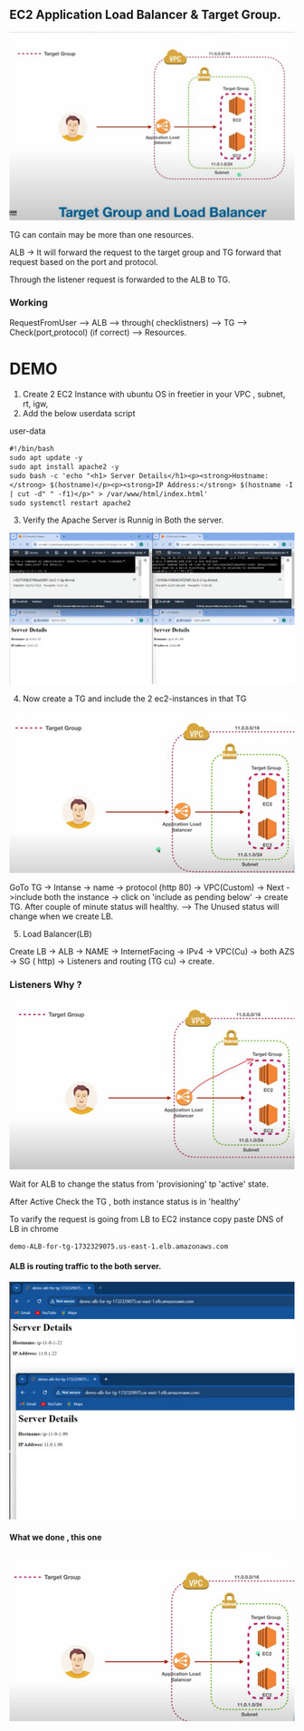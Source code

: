 ## EC2 Application Load Balancer & Target Group.

<div align="center">
  <img src="./public/TG.png" alt="Logo" width="100%" height="50%">
</div>

TG can contain may be more than one resources.

ALB -> It will forward the request to the target group and TG forward that request based on the port and protocol.

Through the listener request is forwarded to the ALB to TG.

### Working 

RequestFromUser --> ALB --> through( checklistners) --> TG --> Check(port,protocol) (if correct) --> Resources.

# DEMO
1. Create 2 EC2 Instance with ubuntu OS in freetier in your VPC , subnet, rt, igw,
2. Add the below userdata script



user-data
```
#!/bin/bash
sudo apt update -y
sudo apt install apache2 -y
sudo bash -c 'echo "<h1> Server Details</h1><p><strong>Hostname:</strong> $(hostname)</p><p><strong>IP Address:</strong> $(hostname -I | cut -d" " -f1)</p>" > /var/www/html/index.html'
sudo systemctl restart apache2
```
3. Verify the Apache Server is Runnig in Both the server.
<div align="center">
  <img src="./public/t1.png" alt="Logo" width="100%" height="50%">
</div>

4. Now create a TG and include the 2 ec2-instances in that TG 
<div align="center">
  <img src="./public/t2.png" alt="Logo" width="100%" height="50%">
</div>

GoTo TG -> Intanse -> name -> protocol (http 80) -> VPC(Custom) -> Next ->include both the instance -> click on 'include as pending below'  -> create TG. After couple of minute status will healthy. --> The Unused status will change when we create LB.


5. Load Balancer(LB)

Create LB -> ALB -> NAME -> InternetFacing -> IPv4 -> VPC(Cu) -> both AZS -> SG ( http) -> Listeners and routing (TG cu) -> create.

### Listeners Why ?
<div align="center">
  <img src="./public/t3.png" alt="Logo" width="100%" height="50%">
</div>

Wait for ALB to change the status from 'provisioning' tp 'active' state. 

After Active Check the TG , both instance status is in 'healthy'

To varify the request is going from LB to EC2 instance copy paste DNS of LB in chrome
```
demo-ALB-for-tg-1732329075.us-east-1.elb.amazonaws.com
```
#### ALB is routing traffic to the both server.
<div align="center">
  <img src="./public/t4.png" alt="Logo" width="100%" height="50%">
</div>

#### What we done , this one
<div align="center">
  <img src="./public/t5.png" alt="Logo" width="100%" height="50%">
</div>